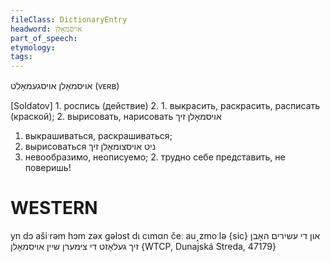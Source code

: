 ```yaml
---
fileClass: DictionaryEntry
headword: אויסמאָלן
part_of_speech: 
etymology: 
tags: 
---
```

אויסמאָלן
אויסגעמאָלט
(ᴠᴇʀʙ)

[Soldatov] 1. роспись (действие)
2. 1. выкрасить, раскрасить, расписать (краской); 2. вырисовать, нарисовать
אויסמאָלן זיך 
1. выкрашиваться, раскрашиваться;
2. вырисоваться
ניט אויסצומאָלן זיך
1. невообразимо, неописуемо; 2. трудно себе представить, не поверишь!

WESTERN
========

yn dɔ ašiˑrəm hɔm zəx gəlɔst dɩ cɩmαn čeː au˰zmoˑlə {sic} און די עשירים האָבן זיך געלאָזט די צימערן שיין אויסמאָלן {WTCP, Dunajská Streda, 47179}